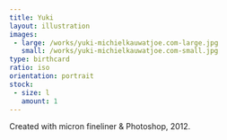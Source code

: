 ```yaml
---
title: Yuki
layout: illustration
images:
 - large: /works/yuki-michielkauwatjoe.com-large.jpg
   small: /works/yuki-michielkauwatjoe.com-small.jpg
type: birthcard
ratio: iso
orientation: portrait
stock:
 - size: l 
   amount: 1
---
```


Created with micron fineliner & Photoshop, 2012.
